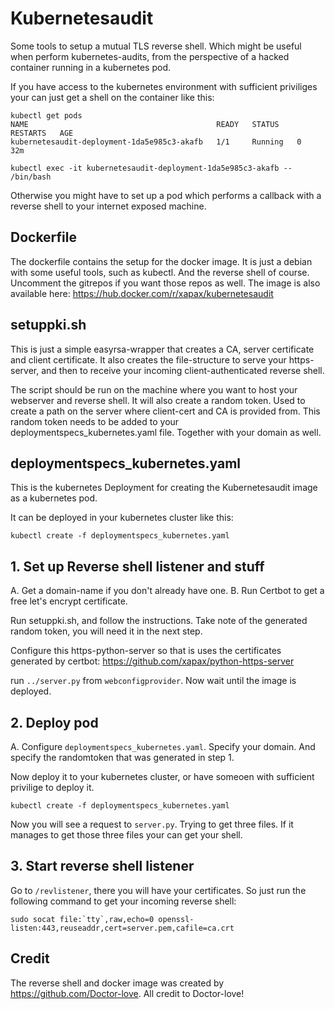 # Kubernetesaudit
Some tools to setup a mutual TLS reverse shell. Which might be useful when perform kubernetes-audits, from the perspective of a hacked container running in a kubernetes pod.

If you have access to the kubernetes environment with sufficient priviliges your can just get a shell on the container like this:

```
kubectl get pods
NAME                                          READY   STATUS    RESTARTS   AGE
kubernetesaudit-deployment-1da5e985c3-akafb   1/1     Running   0          32m

kubectl exec -it kubernetesaudit-deployment-1da5e985c3-akafb -- /bin/bash
```

Otherwise you might have to set up a pod which performs a callback with a reverse shell to your internet exposed machine.

## Dockerfile
The dockerfile contains the setup for the docker image. It is just a debian with some useful tools, such as kubectl. And the reverse shell of course. Uncomment the gitrepos if you want those repos as well.
The image is also available here:
https://hub.docker.com/r/xapax/kubernetesaudit

## setuppki.sh
This is just a simple easyrsa-wrapper that creates a CA, server certificate and client certificate. It also creates the file-structure to serve your https-server, and then to receive your incoming client-authenticated reverse shell.

The script should be run on the machine where you want to host your webserver and reverse shell.
It will also create a random token. Used to create a path on the server where client-cert and CA is provided from.
This random token needs to be added to your deploymentspecs_kubernetes.yaml file. Together with your domain as well.

## deploymentspecs_kubernetes.yaml
This is the kubernetes Deployment for creating the Kubernetesaudit image as a kubernetes pod.

It can be deployed in your kubernetes cluster like this:

```
kubectl create -f deploymentspecs_kubernetes.yaml
```


## 1. Set up Reverse shell listener and stuff
A. Get a domain-name if you don't already have one.
B. Run Certbot to get a free let's encrypt certificate.

Run setuppki.sh, and follow the instructions.
Take note of the generated random token, you will need it in the next step.

Configure this https-python-server so that is uses the certificates generated by certbot: https://github.com/xapax/python-https-server

run `../server.py` from `webconfigprovider`. Now wait until the image is deployed.


## 2. Deploy pod
A. Configure `deploymentspecs_kubernetes.yaml`. Specify your domain. And specify the randomtoken that was generated in step 1. 

Now deploy it to your kubernetes cluster, or have someoen with sufficient privilige to deploy it.

```
kubectl create -f deploymentspecs_kubernetes.yaml
```

Now you will see a request to `server.py`. Trying to get three files. If it manages to get those three files your can get your shell.


## 3. Start reverse shell listener

Go to `/revlistener`, there you will have your certificates. So just run the following command to get your incoming reverse shell:

```
sudo socat file:`tty`,raw,echo=0 openssl-listen:443,reuseaddr,cert=server.pem,cafile=ca.crt
```



## Credit
The reverse shell and docker image was created by https://github.com/Doctor-love. All credit to Doctor-love! 
